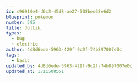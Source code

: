 ```yaml
---
id: c96910e4-d6c2-45d8-ae27-508bee38e6d2
blueprint: pokemon
number: 595
title: Joltik
types:
  - bug
  - electric
author: 4d8d6ede-5963-429f-9c2f-74b897007e0c
tags:
  - basic
updated_by: 4d8d6ede-5963-429f-9c2f-74b897007e0c
updated_at: 1716508551
---
```

